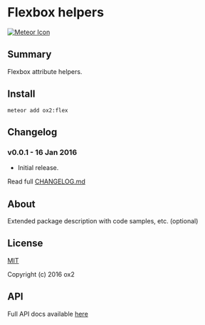 # Flexbox helpers
[![Meteor Icon](http://icon.meteor.com/package/ox2:flex)](https://atmospherejs.com/ox2/flex)

## Summary
Flexbox attribute helpers.

## Install
```
meteor add ox2:flex
```

## Changelog
### v0.0.1 - 16 Jan 2016
* Initial release.

Read full [CHANGELOG.md](https://github.com/ox2/oo-flex/tree/master/CHANGELOG.md)

## About
Extended package description with code samples, etc. (optional)

## License
[MIT](https://github.com/ox2/oo-flex/tree/master/LICENSE)

Copyright (c) 2016 ox2

## API
Full API docs available [here](http://ox2.github.io/oo-flex)

